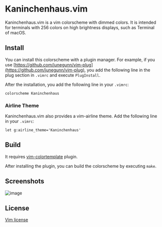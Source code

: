 # Kaninchenhaus.vim

Kaninchenhaus.vim is a vim colorscheme with dimmed colors. It is intended for terminals with 256 colors on high brightness displays, such as Terminal of macOS.

## Install

You can install this colorscheme with a plugin manager.
For example, if you use [https://github.com/junegunn/vim-plug](https://github.com/junegunn/vim-plug), you add the following line in the plug section in `.vimrc` and execute `PlugInstall`.

After the installation, you add the following line in your `.vimrc`:
```vim
colorscheme Kaninchenhaus
```

### Airline Theme

Kaninchenhaus.vim also provides a vim-airline theme. Add the following line in your `.vimrc`:

```vim
let g:airline_theme='Kaninchenhaus'
```


## Build

It requires [vim-colortemplate](https://github.com/lifepillar/vim-colortemplate) plugin.

After installing the plugin, you can build the colorscheme by executing `make`.

## Screenshots

![image](https://github.com/ShotaroTsuji/Kaninchenhaus.vim/assets/340893/ac9d23e4-175c-41b1-9823-02683a9e9c34)


## License

[Vim license](https://www.gnu.org/licenses/vim-license.txt)
